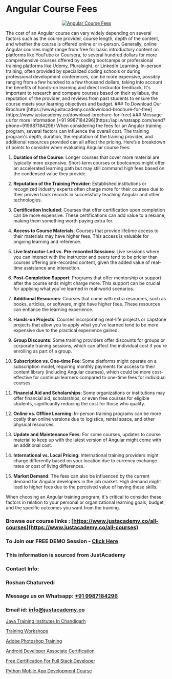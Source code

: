# Angular Course Fees

<p align="center">
  <a href="https://justacademy.co/course-detail/angular-training">
    <img src="https://justacademy.co/storage2/course_image/1676637041_course_image.webp" alt="Angular Course Fees">
  </a>
</p>
The cost of an Angular course can vary widely depending on several factors such as the course provider, course length, depth of the content, and whether the course is offered online or in-person. Generally, online Angular courses might range from free for basic introductory content on platforms like YouTube or Coursera, to several hundred dollars for more comprehensive courses offered by coding bootcamps or professional training platforms like Udemy, Pluralsight, or LinkedIn Learning. In-person training, often provided by specialized coding schools or during professional development conferences, can be more expensive, possibly ranging from a few hundred to a few thousand dollars, taking into account the benefits of hands-on learning and direct instructor feedback. It's important to research and compare courses based on their syllabus, the reputation of the provider, and reviews from past students to ensure the course meets your learning objectives and budget.
### To Download Our Brochure [https://www.justacademy.co/download-brochure-for-free](https://www.justacademy.co/download-brochure-for-free)
### Message us for more information [+91 9987184296](https://api.whatsapp.com/send?phone=919987184296)
When considering the fees for an Angular training program, several factors can influence the overall cost. The training program's depth, duration, the reputation of the training provider, and additional resources provided can all affect the pricing. Here’s a breakdown of points to consider when evaluating Angular course fees:

1) **Duration of the Course**: Longer courses that cover more material are typically more expensive. Short-term courses or bootcamps might offer an accelerated learning path but may still command high fees based on the condensed value they provide.

2) **Reputation of the Training Provider**: Established institutions or recognized industry experts often charge more for their courses due to their proven track records in successfully teaching Angular and other technologies.

3) **Certification Included**: Courses that offer certification upon completion can be more expensive. These certifications can add value to a resume, making them something worth paying extra for.

4) **Access to Course Materials**: Courses that provide lifetime access to their materials may have higher fees. This access is valuable for ongoing learning and reference.

5) **Live Instructor-Led vs. Pre-recorded Sessions**: Live sessions where you can interact with the instructor and peers tend to be pricier than courses offering pre-recorded content, given the added value of real-time assistance and interaction.

6) **Post-Completion Support**: Programs that offer mentorship or support after the course ends might charge more. This support can be crucial for applying what you've learned in real-world scenarios.

7) **Additional Resources**: Courses that come with extra resources, such as books, articles, or software, might have higher fees. These resources can enhance the learning experience.

8) **Hands-on Projects**: Courses incorporating real-life projects or capstone projects that allow you to apply what you've learned tend to be more expensive due to the practical experience gained.

9) **Group Discounts**: Some training providers offer discounts for groups or corporate training sessions, which can affect the individual cost if you're enrolling as part of a group.

10) **Subscription vs. One-time Fee**: Some platforms might operate on a subscription model, requiring monthly payments for access to their content library (including Angular courses), which could be more cost-effective for continual learners compared to one-time fees for individual courses.

11) **Financial Aid and Scholarships**: Some organizations or institutions may offer financial aid, scholarships, or even free courses for eligible students, significantly reducing the cost for those who qualify.

12) **Online vs. Offline Learning**: In-person training programs can be more costly than online versions due to logistics, rental space, and other physical resources.

13) **Update and Maintenance Fees**: For some courses, updates to course material to keep up with the latest version of Angular might come with an additional cost.

14) **International vs. Local Pricing**: International training providers might charge differently based on your location due to currency exchange rates or cost of living differences.

15) **Market Demand**: The fees can also be influenced by the current demand for Angular developers in the job market. High demand might lead to higher fees due to the perceived value of having these skills.

When choosing an Angular training program, it's critical to consider these factors in relation to your personal or organizational learning goals, budget, and the specific outcomes you want from the training.

### Browse our course links : [https://www.justacademy.co/all-courses](https://www.justacademy.co/all-courses) 
### To Join our FREE DEMO Session - [Click Here](https://www.justacademy.co/register-for-course-demo)


### This information is sourced from JustAcademy
### Contact Info:
### Roshan Chaturvedi
### Message us on Whatsapp: [+91 9987184296](https://api.whatsapp.com/send?phone=919987184296)
### Email id: [info@justacademy.co](mailto:info@justacademy.co)
                
[Java Training Institutes In Chandigarh](https://www.linkedin.com/pulse/java-training-institutes-chandigarh-justacademy-manchester-zre8f?trackingId=eIvISFbjG%2BewpdPaAESr4w%3D%3D&lipi=urn%3Ali%3Apage%3Ad_flagship3_company_admin%3BonfNNyQQRXKvud4lFfnrRQ%3D%3D)

[Training Workshops](https://www.linkedin.com/pulse/training-workshops-justacademy-jaipur-bk7ve?trackingId=3Ypm3GpXW3Hgjpi3MxqBpg%3D%3D&lipi=urn%3Ali%3Apage%3Ad_flagship3_company_admin%3B6gVpALX0TnilEAnvQeHuDw%3D%3D)

[Adobe Photoshop Training](https://medium.com/@namusn/adobe-photoshop-training-3c499f299829)

[Android Developer Associate Certification](https://medium.com/@pzade254/android-developer-associate-certification-679d731ddce2)

[Free Certification For Full Stack Developer](https://justacademyin.github.io/Articles/Free-Certification-For-Full-Stack-Developer)

[Python Mobile App Development Course](https://justacademyin.github.io/Articles/Python-Mobile-App-Development-Course)

